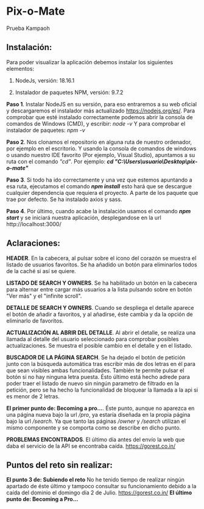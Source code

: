 # Pix-o-Mate
 Prueba Kampaoh

## Instalación:
Para poder visualizar la aplicación debemos instalar los siguientes elementos:

1. NodeJs, versión: 18.16.1
   
2. Instalador de paquetes NPM, versión: 9.7.2

**Paso 1**. Instalar NodeJS en su versión, para eso entraremos a su web oficial y descargaremos el instalador más actualizado https://nodejs.org/es/. Para comprobar que esté instalado correctamente podemos abrir la consola de comandos de Windows (CMD), y escribir: _node -v_
Y para comprobar el instalador de paquetes: _npm -v_

**Paso 2**. Nos clonamos el repositorio en alguna ruta de nuestro ordenador, por ejemplo en el escritorio. Y usando la consola de comandos de windows o usando nuestro IDE favorito (Por ejemplo, Visual Studio), apuntamos a su ruta con el comando _"cd"_. Por ejemplo: _**cd "C:\Users\usuario\Desktop\pix-o-mate"**_

**Paso 3**. Si todo ha ido correctamente y una vez que estemos apuntando a esa ruta, ejecutamos el comando _**npm install**_ esto hará que se descargue cualquier dependencia que requiera el proyecto. A parte de los paquete que trae por defecto. Se ha instalado axios y sass.

**Paso 4**. Por último, cuando acabe la instalación usamos el comando _**npm start**_ y se iniciará nuestra aplicación, desplegandose en la url http://localhost:3000/

## Aclaraciones:
**HEADER**. En la cabecera, al pulsar sobre el icono del corazón se muestra el listado de usuarios favoritos. Se ha añadido un botón para eliminarlos todos de la caché si así se quiere.

**LISTADO DE SEARCH Y OWNERS**. Se ha habilitado un botón en la cabecera para alternar entre cargar más usuarios a la lista pulsando sobre en botón "Ver más" y el "infinite scroll".

**DETALLE DE SEARCH Y OWNERS**. Cuando se despliega el detalle aparece el botón de añadir a favoritos, y al añadirse, éste cambia y da la opción de eliminarlo de favoritos.

**ACTUALIZACIÓN AL ABRIR DEL DETALLE**. Al abrir el detalle, se realiza una llamada al detalle del usuario seleccionado para comprobar posibles actualizaciones. Se muestra el posible cambio en el detalle y en el listado.

**BUSCADOR DE LA PÁGINA SEARCH**. Se ha dejado el botón de petición junto con la búsqueda automática tras escribir más de dos letras en él para que sean visibles ambas funcionalidades. También te permite pulsar el botón si no hay ninguna letra puesta. Ésto último está hecho adrede para poder traer el listado de nuevo sin ningún parametro de filtrado en la petición, pero se ha hecho la funcionalidad de bloquear la llamada a la api si es menor de 2 letras.

**El primer punto de: Becoming a pro...**. Éste punto, aunque no aparezca en una página nueva bajo la url _/pro_, ya estaría diseñada en la propia página bajo la url _/search_. Ya que tanto las páginas _/owner_ y _/search_ utilizan el mismo componente y se comporta como se describe en dicho punto.

**PROBLEMAS ENCONTRADOS**. El último día antes del envío la web que daba el servicio de la API se encontraba caída. https://gorest.co.in/

## Puntos del reto sin realizar:
**El punto 3 de: Subiendo el reto**
No he tenido tiempo de realizar ningún apartado de éste último y tampoco consultar su funcionamiento debido a la caída del dominio el domingo día 2 de Julio. https://gorest.co.in/
**El último punto de: Becoming a Pro...**
